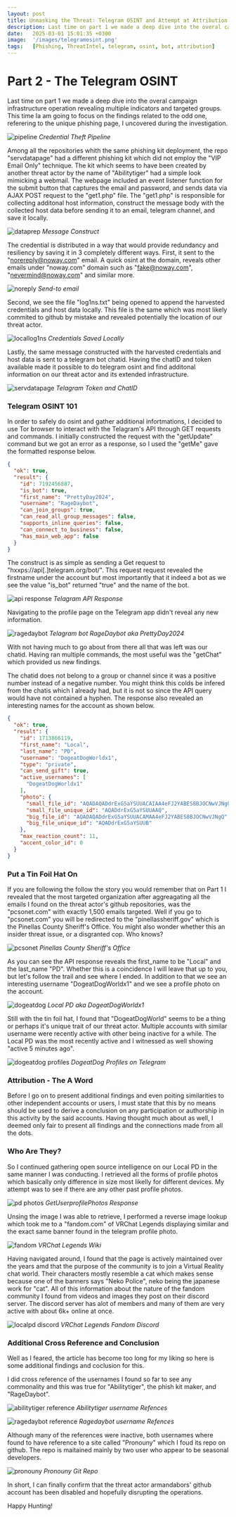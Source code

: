 ```yaml
---
layout: post
title: Unmasking the Threat∶ Telegram OSINT and Attempt at Attribution
description: Last time on part 1 we made a deep dive into the overal campaign infrastructure operation revealing multiple indicators and targeted groups. This time Ia am going to focus on the findings related to the odd one, referering to the unique phishing page, I uncovered during the investigation. 
date:   2025-03-01 15:01:35 +0300
image:  '/images/telegramosint.png'
tags:   [Phishing, ThreatIntel, telegram, osint, bot, attribution]
---
```

# Part 2 - The Telegram OSINT
Last time on part 1 we made a deep dive into the overal campaign infrastructure operation revealing multiple indicators and targeted groups. This time Ia am going to focus on the findings related to the odd one, referering to the unique phishing page, I uncovered during the investigation. 

![pipeline]({{site.baseurl}}/images/pipeline.gif)
*Credential Theft Pipeline*

Among all the repositories whith the same phishing kit deployment, the repo "servdatapage" had a different phishing kit which did not employ the "VIP Email Only" technique. The kit which seems to have been created by another threat actor by the name of "Abilitytiger" had a simple look mimicking a webmail. The webpage included an event listener function for the submit button that captures the email and password, and sends data via AJAX POST request to the "get1.php" file. The "get1.php" is responsible for collecting additonal host information, construct the message body with the collected host data before sending it to an email, telegram channel, and save it locally.

![dataprep]({{site.baseurl}}/images/dataprep.png)
*Message Construct*

The credential is distributed in a way that would provide redundancy and resiliency by saving it in 3 completely different ways.
First, it sent to the "norereply@noway.com" email. A quick osint at the domain, reveals other emails under "noway.com" domain such as "fake@noway.com", "nevermind@noway.com" and similar more.

![noreply]({{site.baseurl}}/images/noreply.png)
*Send-to email*

Second, we see the file "log1ns.txt" being opened to append the harvested credentials and host data locally. This file is the same which was most likely commited to github by mistake and revealed potentially the location of our threat actor.

![locallog1ns]({{site.baseurl}}/images/locallog1ns.png)
*Credentials Saved Locally*

Lastly, the same message constructed with the harvested credentials and host data is sent to a telegram bot chatid. Having the chatID and token available made it possible to do telegram osint and find additonal information on our threat actor and its extended infrastructure. 

![servdatapage]({{site.baseurl}}/images/telgrambot.png)
*Telagram Token and ChatID*

### Telegram OSINT 101
In order to safely do osint and gather additional infortmations, I decided to use Tor browser to interact with the Telagram's API through GET requests and commands. I initially constructed the request with the "getUpdate" command but we got an error as a response, so I used the "getMe" gave the formatted response below.

```json
{
  "ok": true,
  "result": {
    "id": 7192456887,
    "is_bot": true,
    "first_name": "PrettyDay2024",
    "username": "RageDaybot",
    "can_join_groups": true,
    "can_read_all_group_messages": false,
    "supports_inline_queries": false,
    "can_connect_to_business": false,
    "has_main_web_app": false
  }
}
```
The construct is as simple as sending a Get request to "hxxps://api[.]telegram.org/bot<YourBotToken>/<command>". This request request revealed the firstname under the account but most importantly that it indeed a bot as we see the value "is_bot" returned "true" and the name of the bot.

![api response]({{site.baseurl}}/images/ragedaybot.png)
*Telagram API Response*

Navigating to the profile page on the Telegram app didn't reveal any new information.

![ragedaybot]({{site.baseurl}}/images/ragedaybot.png)
*Telagram bot RageDaybot aka PrettyDay2024*

With not having much to go about from there all that was left was our chatid. Having ran multiple commands, the most useful was the "getChat" which provided us new findings. 

The chatid does not belong to a group or channel since it was a positive number instead of a negative number. You might think this colds be infered from the chatis which I already had, but it is not so since the API query would have not contained a hyphen. The response also revealed an interesting names for the account as shown below.

```json
{
  "ok": true,
  "result": {
    "id": 1713866119,
    "first_name": "Local",
    "last_name": "PD",
    "username": "DogeatDogWorldx1",
    "type": "private",
    "can_send_gift": true,
    "active_usernames": [
      "DogeatDogWorldx1"
    ],
    "photo": {
      "small_file_id": "AQADAQADdrExG5aYSUUACAIAA4eFJ2YABES8BJOCNwVJNgQ",
      "small_file_unique_id": "AQADdrExG5aYSUUAAQ",
      "big_file_id": "AQADAQADdrExG5aYSUUACAMAA4eFJ2YABES8BJOCNwVJNgQ",
      "big_file_unique_id": "AQADdrExG5aYSUUB"
    },
    "max_reaction_count": 11,
    "accent_color_id": 0
  }
}
```
### Put a Tin Foil Hat On

If you are following the follow the story you would remember that on Part 1 I revealed that the most targeted organization after aggreagating all the emails I found on the threat actor's github repositories, was the "pcsonet.com" with exactly 1,500 emails targeted. Well if you go to "pcsonet.com" you will be redirected to the "pinellassheriff.gov" which is the Pinellas County Sheriff's Office. You might also wonder whether this an insider threat issue, or a disgranted cop. Who knows?

![pcsonet]({{site.baseurl}}/images/pcsonet.png)
*Pinellas County Sheriff's Office*

As you can see the API response reveals the first_name to be "Local" and the last_name "PD". Whether this is a coincidence I will leave that up to you, but let's follow the trail and see where I ended. In addition to that we see an interesting username "DogeatDogWorldx1" and we see a profile photo on the account.

![dogeatdog]({{site.baseurl}}/images/dogeatdog.png)
*Local PD aka DogeatDogWorldx1*

Still with the tin foil hat, I found that "DogeatDogWorld" seems to be a thing or perhaps it's unique trait of our threat actor. Multiple accounts with similar username were recently active with other being inactive for a while. The Local PD was the most recently active and I witnessed as well showing "active 5 minutes ago".

![dogeatdog profiles]({{site.baseurl}}/images/dogeatdogprofiles.png)
*DogeatDog Profiles on Telegram*

### Attribution - The A Word

Before I go on to present additional findings and even poiting similarities to other independent accounts or users, I must state that this by no means should be used to derive a conclusion on any participation or authorship in this activity by the said accounts. Having thought much about as well, I deemed only fair to present all findings and the connections made from all the dots.

### Who Are They?

So I continued gathering open source intelligence on our Local PD in the same manner I was conducting. I retrieved all the forms of profile photos which basically only difference in size most likelly for different devices. My attempt was to see if there are any other past profile photos.

![pd photos]({{site.baseurl}}/images/pdphotos.png)
*GetUserprofilePhotos Response*

Unsing the image I was able to retrieve, I performed a reverse image lookup which took me to a "fandom.com" of VRChat Legends displaying similar and the exact same banner found in the telegram profile photo.

![fandom]({{site.baseurl}}/images/fandom.png)
*VRChat Legends Wiki*

Having navigated around, I found that the page is actively maintained over the years amd that the purpose of the community is to join a Virtual Reality chat world. Their characters mostly resemble a cat which makes sense because one of the banners says "Neko Police", neko being the japanese work for "cat". All of this information about the nature of the fandom community I found from videos and images they post on their discord server. The discord server has alot of members and many of them are very active with about 6k+ online at once.

![localpd discord]({{site.baseurl}}/images/localpddiscord.png)
*VRChat Legends Fandom Discord*

### Additional Cross Reference and Conclusion

Well as I feared, the article has become too long for my liking so here is some additional findings and coclusion for this.

I did cross reference of the usernames I found so far to see any commonality and this was true for "Abilitytiger", the phish kit maker, and "RageDaybot". 

![abilitytiger reference]({{site.baseurl}}/images/abilitytiger.png)
*Abilitytiger username Refences*

![ragedaybot reference]({{site.baseurl}}/images/pronounybot.png)
*Ragedaybot username Refences*

Although many of the references were inactive, both usernames where found to have reference to a site called "Pronouny" which I foud its repo on github. The repo is maitained mainly by two user who appear to be seasonal developers. 

![pronouny]({{site.baseurl}}/images/pronouny.png)
*Pronouny Git Repo*

In short, I can finally confirm that the threat actor armandabors' github account has been disabled and hopefully disrupting the operations. 

Happy Hunting!
